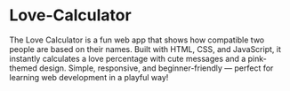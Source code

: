 # Love-Calculator
The Love Calculator is a fun web app that shows how compatible two people are based on their names.  Built with HTML, CSS, and JavaScript, it instantly calculates a love percentage with cute messages and a pink-themed design.  Simple, responsive, and beginner-friendly — perfect for learning web development in a playful way!
